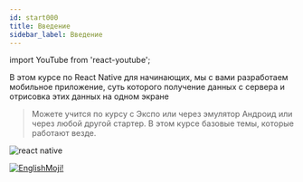```yaml
---
id: start000
title: Введение
sidebar_label: Введение
---
```


import YouTube from 'react-youtube';

В этом курсе по React Native для начинающих, мы с вами разработаем мобильное приложение, суть которого получение данных с сервера и отрисовка этих данных на одном экране

<YouTube videoId='tz_pOxQFcdo' />

> Можете учится по курсу с Экспо или через эмулятор Андроид или через любой другой стартер. В этом курсе базовые темы, которые работают везде.

![react native](https://miro.medium.com/max/2000/1*eIYvYBkRv83m42yxn8Ljwg.gif)

[![EnglishMoji!](/img/logo/NeuroCoder.png)](https://vk.com/neurocoder)
